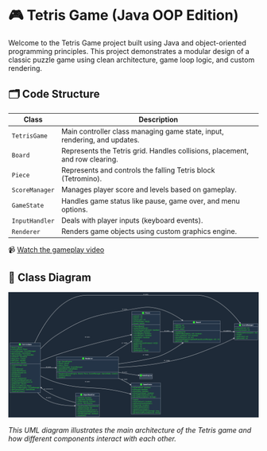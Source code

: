 # 🎮 Tetris Game (Java OOP Edition)

Welcome to the Tetris Game project built using Java and object-oriented programming principles. This project demonstrates a modular design of a classic puzzle game using clean architecture, game loop logic, and custom rendering.

## 🗂️ Code Structure

| Class         | Description                                                                 |
|---------------|-----------------------------------------------------------------------------|
| `TetrisGame`  | Main controller class managing game state, input, rendering, and updates.   |
| `Board`       | Represents the Tetris grid. Handles collisions, placement, and row clearing.|
| `Piece`       | Represents and controls the falling Tetris block (Tetromino).               |
| `ScoreManager`| Manages player score and levels based on gameplay.                          |
| `GameState`   | Handles game status like pause, game over, and menu options.                |
| `InputHandler`| Deals with player inputs (keyboard events).                                 |
| `Renderer`    | Renders game objects using custom graphics engine.                          |

📹 [Watch the gameplay video](assets/game_play.mp4)

## 🧩 Class Diagram

![Tetris UML Diagram](assets/Tetris_Game%20_Classes.png)

*This UML diagram illustrates the main architecture of the Tetris game and how different components interact with each other.*
